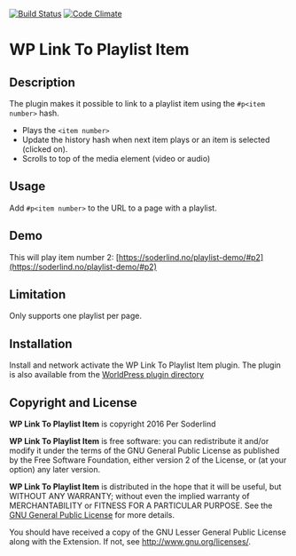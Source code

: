 [![Build Status](https://travis-ci.org/soderlind/wp-link-to-playlist-item.svg?branch=master)](https://travis-ci.org/soderlind/wp-link-to-playlist-item) [![Code Climate](https://codeclimate.com/github/soderlind/wp-link-to-playlist-item/badges/gpa.svg)](https://codeclimate.com/github/soderlind/wp-link-to-playlist-item)
# WP Link To Playlist Item

## Description
The plugin makes it possible to link to a playlist item using the `#p<item number>` hash.
* Plays the `<item number>`
* Update the history hash when next item plays or an item is selected (clicked on).
* Scrolls to top of the media element (video or audio)

## Usage

Add `#p<item number>` to the URL to a page with a playlist.


## Demo

This will play item number 2: [https://soderlind.no/playlist-demo/#p2](https://soderlind.no/playlist-demo/#p2)

## Limitation

Only supports one playlist per page.

## Installation

Install and network activate the WP Link To Playlist Item plugin. The plugin is also available from the [WorldPress plugin directory](https://wordpress.org/plugins/wp-link-to-playlist-item/)

## Copyright and License

**WP Link To Playlist Item** is copyright 2016 Per Soderlind

**WP Link To Playlist Item** is free software: you can redistribute it and/or modify it under the terms of the GNU General Public License as published by the Free Software Foundation, either version 2 of the License, or (at your option) any later version.

**WP Link To Playlist Item** is distributed in the hope that it will be useful, but WITHOUT ANY WARRANTY; without even the implied warranty of MERCHANTABILITY or FITNESS FOR A PARTICULAR PURPOSE. See the [GNU General Public License](LICENSE) for more details.

You should have received a copy of the GNU Lesser General Public License along with the Extension. If not, see http://www.gnu.org/licenses/.
